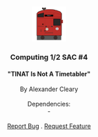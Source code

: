 <br/>
<p align="center">
  <a href="https://github.com/ClearyCoding/TINAT-Computing_SAC4">
    <img src="icon.png" alt="Logo" width="80" height="80">
  </a>

<h3 align="center">Computing 1/2 SAC #4</h3>
<h4 align="center">"TINAT Is Not A Timetabler"</h4>

  <p align="center">
    By Alexander Cleary
    <br/>
    <br/>
    Dependencies: 
    <br/>
    -
    <br/>
    <br/>
    <a href="https://github.com/ClearyCoding/TINAT-Computing_SAC4/issues">Report Bug</a>
    .
    <a href="https://github.com/ClearyCoding/TINAT-Computing_SAC4/issues">Request Feature</a>
  </p>
</p>
